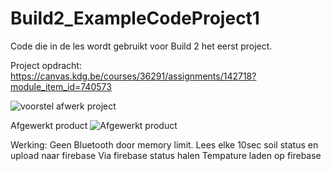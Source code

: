 # Build2_ExampleCodeProject1
Code die in de les wordt gebruikt voor Build 2 het eerst project.

Project opdracht: https://canvas.kdg.be/courses/36291/assignments/142718?module_item_id=740573

![voorstel afwerk project](https://user-images.githubusercontent.com/64409343/217498417-c9a86494-744b-4e4c-9fe0-e8fbc78f9bc7.png)

Afgewerkt product
![Afgewerkt product](https://user-images.githubusercontent.com/64409343/221374378-e1560ce6-be24-4de5-a917-833f0689684c.jpg)

Werking:
Geen Bluetooth door memory limit.
Lees elke 10sec soil status en upload naar firebase
Via firebase status halen
Tempature laden op firebase
